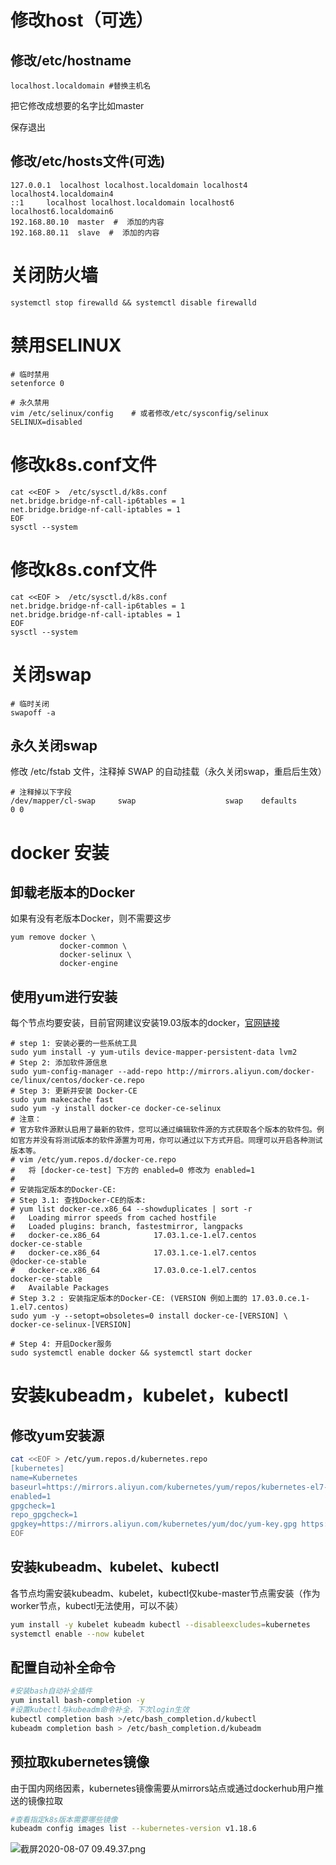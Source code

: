 # 修改host（可选）

## 修改/etc/hostname

``` shell
localhost.localdomain #替换主机名
```

把它修改成想要的名字比如master

保存退出

## 修改/etc/hosts文件(可选)

``` shell
127.0.0.1  localhost localhost.localdomain localhost4 localhost4.localdomain4
::1     localhost localhost.localdomain localhost6 localhost6.localdomain6
192.168.80.10  master  #  添加的内容
192.168.80.11  slave  #  添加的内容
```

# 关闭防火墙

```shell
systemctl stop firewalld && systemctl disable firewalld
```

# 禁用SELINUX

```shell
# 临时禁用
setenforce 0

# 永久禁用 
vim /etc/selinux/config    # 或者修改/etc/sysconfig/selinux
SELINUX=disabled
```

# 修改k8s.conf文件

```shell
cat <<EOF >  /etc/sysctl.d/k8s.conf
net.bridge.bridge-nf-call-ip6tables = 1
net.bridge.bridge-nf-call-iptables = 1
EOF
sysctl --system
```

# 修改k8s.conf文件

```shell
cat <<EOF >  /etc/sysctl.d/k8s.conf
net.bridge.bridge-nf-call-ip6tables = 1
net.bridge.bridge-nf-call-iptables = 1
EOF
sysctl --system
```

# 关闭swap

```shell
# 临时关闭
swapoff -a
```

## 永久关闭swap

修改 /etc/fstab 文件，注释掉 SWAP 的自动挂载（永久关闭swap，重启后生效）

```shell
# 注释掉以下字段
/dev/mapper/cl-swap     swap                    swap    defaults        0 0
```

# docker 安装

## 卸载老版本的Docker

如果有没有老版本Docker，则不需要这步

```
yum remove docker \
           docker-common \
           docker-selinux \
           docker-engine
```

## 使用yum进行安装

每个节点均要安装，目前官网建议安装19.03版本的docker，[官网链接](https://yq.aliyun.com/go/articleRenderRedirect?url=https%3A%2F%2Fkubernetes.io%2Fdocs%2Fsetup%2Findependent%2Finstall-kubeadm%2F)

```shell
# step 1: 安装必要的一些系统工具
sudo yum install -y yum-utils device-mapper-persistent-data lvm2
# Step 2: 添加软件源信息
sudo yum-config-manager --add-repo http://mirrors.aliyun.com/docker-ce/linux/centos/docker-ce.repo
# Step 3: 更新并安装 Docker-CE
sudo yum makecache fast
sudo yum -y install docker-ce docker-ce-selinux
# 注意：
# 官方软件源默认启用了最新的软件，您可以通过编辑软件源的方式获取各个版本的软件包。例如官方并没有将测试版本的软件源置为可用，你可以通过以下方式开启。同理可以开启各种测试版本等。
# vim /etc/yum.repos.d/docker-ce.repo
#   将 [docker-ce-test] 下方的 enabled=0 修改为 enabled=1
#
# 安装指定版本的Docker-CE:
# Step 3.1: 查找Docker-CE的版本:
# yum list docker-ce.x86_64 --showduplicates | sort -r
#   Loading mirror speeds from cached hostfile
#   Loaded plugins: branch, fastestmirror, langpacks
#   docker-ce.x86_64            17.03.1.ce-1.el7.centos            docker-ce-stable
#   docker-ce.x86_64            17.03.1.ce-1.el7.centos            @docker-ce-stable
#   docker-ce.x86_64            17.03.0.ce-1.el7.centos            docker-ce-stable
#   Available Packages
# Step 3.2 : 安装指定版本的Docker-CE: (VERSION 例如上面的 17.03.0.ce.1-1.el7.centos)
sudo yum -y --setopt=obsoletes=0 install docker-ce-[VERSION] \
docker-ce-selinux-[VERSION]

# Step 4: 开启Docker服务
sudo systemctl enable docker && systemctl start docker
```

# 安装kubeadm，kubelet，kubectl

## 修改yum安装源

```bash
cat <<EOF > /etc/yum.repos.d/kubernetes.repo
[kubernetes]
name=Kubernetes
baseurl=https://mirrors.aliyun.com/kubernetes/yum/repos/kubernetes-el7-x86_64/
enabled=1
gpgcheck=1
repo_gpgcheck=1
gpgkey=https://mirrors.aliyun.com/kubernetes/yum/doc/yum-key.gpg https://mirrors.aliyun.com/kubernetes/yum/doc/rpm-package-key.gpg
EOF
```

## 安装kubeadm、kubelet、kubectl

各节点均需安装kubeadm、kubelet，kubectl仅kube-master节点需安装（作为worker节点，kubectl无法使用，可以不装）

```bash
yum install -y kubelet kubeadm kubectl --disableexcludes=kubernetes
systemctl enable --now kubelet
```

## 配置自动补全命令

```bash
#安装bash自动补全插件
yum install bash-completion -y
#设置kubectl与kubeadm命令补全，下次login生效
kubectl completion bash >/etc/bash_completion.d/kubectl
kubeadm completion bash > /etc/bash_completion.d/kubeadm
```

## 预拉取kubernetes镜像

由于国内网络因素，kubernetes镜像需要从mirrors站点或通过dockerhub用户推送的镜像拉取

```bash
#查看指定k8s版本需要哪些镜像
kubeadm config images list --kubernetes-version v1.18.6
```

![截屏2020-08-07 09.49.37.png](https://upload-images.jianshu.io/upload_images/9243349-d82be5e60342da09.png?imageMogr2/auto-orient/strip%7CimageView2/2/w/1240)

